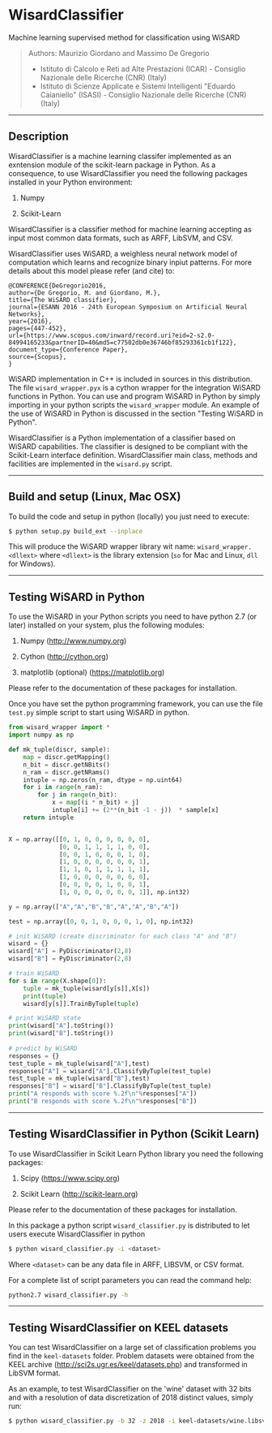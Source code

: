 # WisardClassifier
Machine learning supervised method for classification using WiSARD

> Authors: Maurizio Giordano and Massimo De Gregorio
> - Istituto di Calcolo e Reti ad Alte Prestazioni (ICAR) - Consiglio Nazionale delle Ricerche (CNR) (Italy)
> - Istituto di Scienze Applicate e Sistemi Intelligenti "Eduardo Caianiello" (ISASI) - Consiglio Nazionale delle Ricerche (CNR) (Italy)

----------------------
Description
----------------------

WisardClassifier is a machine learning classifer implemented as an exntension module of
the scikit-learn package in Python.
As a consequence, to use WisardClassifier you need the following packages installed in your
Python environment:

1) Numpy

2) Scikit-Learn

WisardClassifier is a classifier method for machine learning accepting as input most common 
data formats, such as ARFF, LibSVM, and CSV.

WisardClassifier uses  WiSARD, a weighless neural network model of computation which
learns and recognize binary inpiut patterns. For more details about this model please refer (and cite) to:

```
@CONFERENCE{DeGregorio2016,
author={De Gregorio, M. and Giordano, M.},
title={The WiSARD classifier},
journal={ESANN 2016 - 24th European Symposium on Artificial Neural Networks},
year={2016},
pages={447-452},
url={https://www.scopus.com/inward/record.uri?eid=2-s2.0-84994165233&partnerID=40&md5=c77502db0e36746bf85293361cb1f122},
document_type={Conference Paper},
source={Scopus},
}
```

WiSARD implementation in C++ is included in sources in this distribution.
The file <code>wisard_wrapper.pyx</code> is a cython wrapper for the integration
WiSARD functions in Python. You can use and program WiSARD in Python 
by simply importing in your python scripts the <code>wisard_wrapper</code> module.
An example of the use of WiSARD in Python is discussed in the section "Testing WiSARD in Python".

WisardClassifier is a Python implementation of a classifier based on WiSARD capabilities. 
The classifier is designed to be compliant with the Scikit-Learn interface definition.
WisardClassifier main class, methods and facilities are implemented in the <code>wisard.py</code> 
script.

----------------------
Build and setup (Linux, Mac OSX)
----------------------

To build the code and setup in python (locally) you just need to execute:

```bash
$ python setup.py build_ext --inplace
```

This will produce the WiSARD wrapper library wit name: <code>wisard_wrapper.\<dllext\></code> 
where <code>\<dllext\></code> is the library extension (<code>so</code> for Mac and Linux, <code>dll</code> for Windows).


----------------------
Testing WiSARD in Python
----------------------

To use the WiSARD in your Python scripts you need to have
python 2.7 (or later) installed on your system, plus the following
modules:

1. Numpy (http://www.numpy.org)

2. Cython (http://cython.org) 

3. matplotlib (optional) (https://matplotlib.org)

Please refer to the documentation of these packages for installation.

Once you have set the python programming framework, you can use the file <code>test.py</code> simple
script to start using WiSARD in python.

```python
from wisard_wrapper import *
import numpy as np

def mk_tuple(discr, sample):
    map = discr.getMapping()
    n_bit = discr.getNBits()
    n_ram = discr.getNRams()
    intuple = np.zeros(n_ram, dtype = np.uint64)
    for i in range(n_ram):
        for j in range(n_bit):
            x = map[(i * n_bit) + j]
            intuple[i] += (2**(n_bit -1 - j))  * sample[x]
    return intuple


X = np.array([[0, 1, 0, 0, 0, 0, 0, 0],
              [0, 0, 1, 1, 1, 1, 0, 0],
              [0, 0, 1, 0, 0, 0, 1, 0],
              [1, 0, 0, 0, 0, 0, 0, 1],
              [1, 1, 0, 1, 1, 1, 1, 1],
              [1, 0, 0, 0, 0, 0, 0, 0],
              [0, 0, 0, 0, 1, 0, 0, 1],
              [1, 0, 0, 0, 0, 0, 0, 1]], np.int32)

y = np.array(["A","A","B","B","A","A","B","A"])

test = np.array([0, 0, 1, 0, 0, 0, 1, 0], np.int32)

# init WiSARD (create discriminator for each class "A" and "B")
wisard = {}
wisard["A"] = PyDiscriminator(2,8)
wisard["B"] = PyDiscriminator(2,8)

# train WiSARD
for s in range(X.shape[0]):
    tuple = mk_tuple(wisard[y[s]],X[s])
    print(tuple)
    wisard[y[s]].TrainByTuple(tuple)

# print WiSARD state
print(wisard["A"].toString())
print(wisard["B"].toString())
    
# predict by WiSARD
responses = {}
test_tuple = mk_tuple(wisard["A"],test)
responses["A"] = wisard["A"].ClassifyByTuple(test_tuple)
test_tuple = mk_tuple(wisard["B"],test)
responses["B"] = wisard["B"].ClassifyByTuple(test_tuple)
print("A responds with score %.2f\n"%responses["A"])
print("B responds with score %.2f\n"%responses["B"])
```

----------------------
Testing WisardClassifier in Python (Scikit Learn)
----------------------

To use WisardClassifier in Scikit Learn Python library 
you need the following packages:

1. Scipy (https://www.scipy.org)

2. Scikit Learn (http://scikit-learn.org)

Please refer to the documentation of these packages for installation.

In this package a python script <code>wisard_classifier.py</code> is distributed to let users 
execute WisardClassifier in python 

```bash
$ python wisard_classifier.py -i <dataset>
```

Where <code>\<dataset\></code> can be any data file in ARFF, LIBSVM, or CSV format.

For a complete list of script parameters you can read the command help:

```bash
python2.7 wisard_classifier.py -h
```

----------------------
Testing WisardClassifier on KEEL datasets
----------------------

You can test WisardClassifier on a large set of classification problems you 
find in the <code>keel-datasets</code> folder. Problem datasets were obtained from the
KEEL archive (http://sci2s.ugr.es/keel/datasets.php) and transformed in LibSVM format.

As an example, to test WisardClassifier on the 'wine' dataset with 32 bits and with a resolution of data discretization
of 2018 distinct values, simply run:

```bash
$ python wisard_classifier.py -b 32 -z 2018 -i keel-datasets/wine.libsvm
```
    
